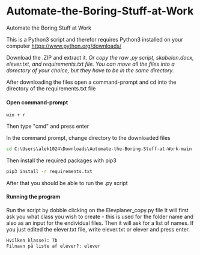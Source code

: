 # Automate-the-Boring-Stuff-at-Work
Automate the Boring Stuff at Work

This is a Python3 script and therefor requires Python3 installed on your computer
https://www.python.org/downloads/


Download the .ZIP and extract it.
*Or copy the raw .py script, skabelon.docx, elever.txt, and requirements.txt file.
You can move all the files into a dorectory of your choice, but they have to be in the same directory.*

After downloading the files open a command-prompt and cd into the directory of the requirements.txt file

#### Open command-prompt
```
win + r
```
Then type "cmd" and press enter

In the command prompt, change directory to the downloaded files

```cmd
cd C:\Users\alek1024\Downloads\Automate-the-Boring-Stuff-at-Work-main
``` 

Then install the required packages with pip3
```cmd
pip3 install -r requirements.txt
```

After that you should be able to run the .py script

#### Running the program
Run the script by dobble clicking on the Elevplaner_copy.py file
It will first ask you what class you wish to create - this is used for the folder name and also as an input for the endividual files.
Then it will ask for a list of names. If you just edited the elever.txt file, write elever.txt or elever and press enter.

```cmd
Hvilken klasse?: 7b
Filnavn på liste af elever?: elever
```
